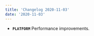 ```yaml
---
title: 'Changelog 2020-11-03'
date: '2020-11-03'
---
```

- **`PLATFORM`** Performance improvements.

